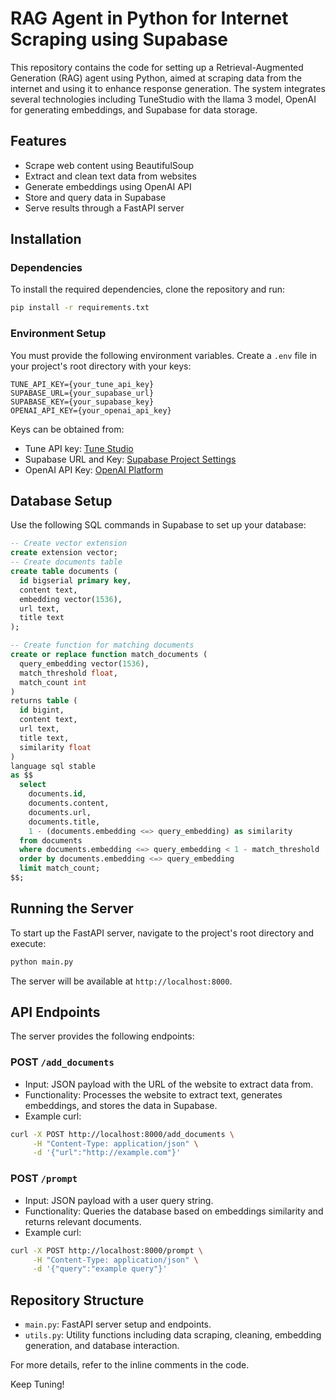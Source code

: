 # RAG Agent in Python for Internet Scraping using Supabase

This repository contains the code for setting up a Retrieval-Augmented Generation (RAG) agent using Python, aimed at scraping data from the internet and using it to enhance response generation. The system integrates several technologies including TuneStudio with the llama 3 model, OpenAI for generating embeddings, and Supabase for data storage.

## Features

- Scrape web content using BeautifulSoup
- Extract and clean text data from websites
- Generate embeddings using OpenAI API
- Store and query data in Supabase
- Serve results through a FastAPI server

## Installation

### Dependencies

To install the required dependencies, clone the repository and run:

```bash
pip install -r requirements.txt
```

### Environment Setup

You must provide the following environment variables. Create a `.env` file in your project's root directory with your keys:

```plaintext
TUNE_API_KEY={your_tune_api_key}
SUPABASE_URL={your_supabase_url}
SUPABASE_KEY={your_supabase_key}
OPENAI_API_KEY={your_openai_api_key}
```

Keys can be obtained from:

- Tune API key: [Tune Studio](https://studio.tune.app/profile)
- Supabase URL and Key: [Supabase Project Settings](https://supabase.com/)
- OpenAI API Key: [OpenAI Platform](https://platform.openai.com/)

## Database Setup

Use the following SQL commands in Supabase to set up your database:

```sql
-- Create vector extension
create extension vector;
-- Create documents table
create table documents (
  id bigserial primary key,
  content text,
  embedding vector(1536),
  url text,
  title text
);

-- Create function for matching documents
create or replace function match_documents (
  query_embedding vector(1536),
  match_threshold float,
  match_count int
)
returns table (
  id bigint,
  content text,
  url text,
  title text,
  similarity float
)
language sql stable
as $$
  select
    documents.id,
    documents.content,
    documents.url,
    documents.title,
    1 - (documents.embedding <=> query_embedding) as similarity
  from documents
  where documents.embedding <=> query_embedding < 1 - match_threshold
  order by documents.embedding <=> query_embedding
  limit match_count;
$$;
```

## Running the Server

To start up the FastAPI server, navigate to the project's root directory and execute:

```bash
python main.py
```

The server will be available at `http://localhost:8000`.

## API Endpoints

The server provides the following endpoints:

### POST `/add_documents`

- Input: JSON payload with the URL of the website to extract data from.
- Functionality: Processes the website to extract text, generates embeddings, and stores the data in Supabase.
- Example curl:

```bash
curl -X POST http://localhost:8000/add_documents \
     -H "Content-Type: application/json" \
     -d '{"url":"http://example.com"}'
```

### POST `/prompt`

- Input: JSON payload with a user query string.
- Functionality: Queries the database based on embeddings similarity and returns relevant documents.
- Example curl:

```bash
curl -X POST http://localhost:8000/prompt \
     -H "Content-Type: application/json" \
     -d '{"query":"example query"}'
```

## Repository Structure

- `main.py`: FastAPI server setup and endpoints.
- `utils.py`: Utility functions including data scraping, cleaning, embedding generation, and database interaction.

For more details, refer to the inline comments in the code.

Keep Tuning!
